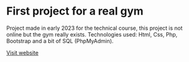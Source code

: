 # First project for a real gym
Project made in early 2023 for the technical course, this project is not online but the gym really exists.
Technologies used: Html, Css, Php, Bootstrap and a bit of SQL (PhpMyAdmin).

[Visit website](https://silvaferraz.github.io/first-project/)
